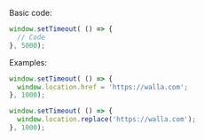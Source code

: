 Basic code:

```javascript
window.setTimeout( () => {
  // Code
}, 5000);
```

Examples:

```javascript
window.setTimeout( () => {
  window.location.href = 'https://walla.com';
}, 1000);
```

```javascript
window.setTimeout( () => {
  window.location.replace('https://walla.com');
}, 1000);
```
